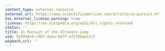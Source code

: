 ```yaml
---
content_type: external-resource
external_url: https://www.scientificamerican.com/article/in-pursuit-of-the-ultimate-lamp/
has_external_license_warning: true
license: https://en.wikipedia.org/wiki/All_rights_reserved
status: ''
title: In Pursuit of the Ultimate Lamp
uid: 5a3994c9-c967-4aea-bd7f-ef2f06aec11f
wayback_url: ''
---
```

